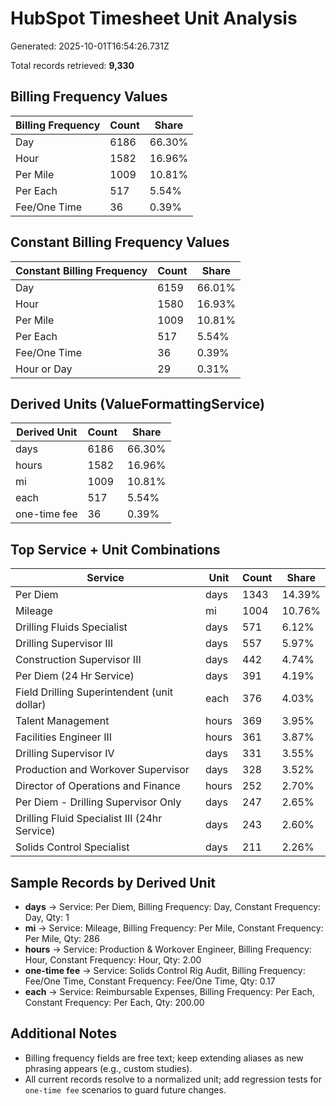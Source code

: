 # HubSpot Timesheet Unit Analysis
Generated: 2025-10-01T16:54:26.731Z

Total records retrieved: **9,330**

## Billing Frequency Values
| Billing Frequency | Count | Share |
| --- | --- | --- |
| Day | 6186 | 66.30% |
| Hour | 1582 | 16.96% |
| Per Mile | 1009 | 10.81% |
| Per Each | 517 | 5.54% |
| Fee/One Time | 36 | 0.39% |

## Constant Billing Frequency Values
| Constant Billing Frequency | Count | Share |
| --- | --- | --- |
| Day | 6159 | 66.01% |
| Hour | 1580 | 16.93% |
| Per Mile | 1009 | 10.81% |
| Per Each | 517 | 5.54% |
| Fee/One Time | 36 | 0.39% |
| Hour or Day | 29 | 0.31% |

## Derived Units (ValueFormattingService)
| Derived Unit | Count | Share |
| --- | --- | --- |
| days | 6186 | 66.30% |
| hours | 1582 | 16.96% |
| mi | 1009 | 10.81% |
| each | 517 | 5.54% |
| one-time fee | 36 | 0.39% |

## Top Service + Unit Combinations
| Service | Unit | Count | Share |
| --- | --- | --- | --- |
| Per Diem | days | 1343 | 14.39% |
| Mileage | mi | 1004 | 10.76% |
| Drilling Fluids Specialist | days | 571 | 6.12% |
| Drilling Supervisor III | days | 557 | 5.97% |
| Construction Supervisor III | days | 442 | 4.74% |
| Per Diem (24 Hr Service) | days | 391 | 4.19% |
| Field Drilling Superintendent (unit dollar) | each | 376 | 4.03% |
| Talent Management | hours | 369 | 3.95% |
| Facilities Engineer III | hours | 361 | 3.87% |
| Drilling Supervisor IV | days | 331 | 3.55% |
| Production and Workover Supervisor | days | 328 | 3.52% |
| Director of Operations and Finance | hours | 252 | 2.70% |
| Per Diem - Drilling Supervisor Only | days | 247 | 2.65% |
| Drilling Fluid Specialist III (24hr Service) | days | 243 | 2.60% |
| Solids Control Specialist | days | 211 | 2.26% |

## Sample Records by Derived Unit
- **days** → Service: Per Diem, Billing Frequency: Day, Constant Frequency: Day, Qty: 1
- **mi** → Service: Mileage, Billing Frequency: Per Mile, Constant Frequency: Per Mile, Qty: 286
- **hours** → Service: Production & Workover Engineer, Billing Frequency: Hour, Constant Frequency: Hour, Qty: 2.00
- **one-time fee** → Service: Solids Control Rig Audit, Billing Frequency: Fee/One Time, Constant Frequency: Fee/One Time, Qty: 0.17
- **each** → Service: Reimbursable Expenses, Billing Frequency: Per Each, Constant Frequency: Per Each, Qty: 200.00

## Additional Notes
- Billing frequency fields are free text; keep extending aliases as new phrasing appears (e.g., custom studies).
- All current records resolve to a normalized unit; add regression tests for `one-time fee` scenarios to guard future changes.
